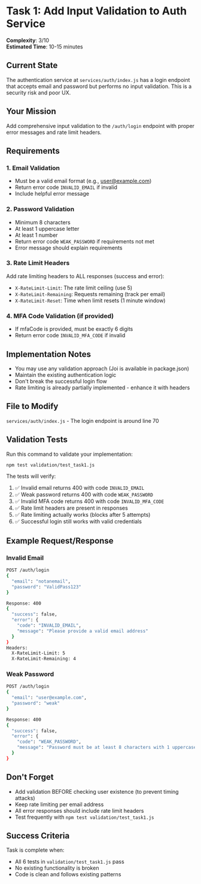# Task 1: Add Input Validation to Auth Service

**Complexity**: 3/10  
**Estimated Time**: 10-15 minutes

## Current State

The authentication service at `services/auth/index.js` has a login endpoint that accepts email and password but performs no input validation. This is a security risk and poor UX.

## Your Mission

Add comprehensive input validation to the `/auth/login` endpoint with proper error messages and rate limit headers.

## Requirements

### 1. Email Validation
- Must be a valid email format (e.g., user@example.com)
- Return error code `INVALID_EMAIL` if invalid
- Include helpful error message

### 2. Password Validation  
- Minimum 8 characters
- At least 1 uppercase letter
- At least 1 number
- Return error code `WEAK_PASSWORD` if requirements not met
- Error message should explain requirements

### 3. Rate Limit Headers
Add rate limiting headers to ALL responses (success and error):
- `X-RateLimit-Limit`: The rate limit ceiling (use 5)
- `X-RateLimit-Remaining`: Requests remaining (track per email)
- `X-RateLimit-Reset`: Time when limit resets (1 minute window)

### 4. MFA Code Validation (if provided)
- If mfaCode is provided, must be exactly 6 digits
- Return error code `INVALID_MFA_CODE` if invalid

## Implementation Notes

- You may use any validation approach (Joi is available in package.json)
- Maintain the existing authentication logic
- Don't break the successful login flow
- Rate limiting is already partially implemented - enhance it with headers

## File to Modify

`services/auth/index.js` - The login endpoint is around line 70

## Validation Tests

Run this command to validate your implementation:
```bash
npm test validation/test_task1.js
```

The tests will verify:
1. ✅ Invalid email returns 400 with code `INVALID_EMAIL`
2. ✅ Weak password returns 400 with code `WEAK_PASSWORD`  
3. ✅ Invalid MFA code returns 400 with code `INVALID_MFA_CODE`
4. ✅ Rate limit headers are present in responses
5. ✅ Rate limiting actually works (blocks after 5 attempts)
6. ✅ Successful login still works with valid credentials

## Example Request/Response

### Invalid Email
```bash
POST /auth/login
{
  "email": "notanemail",
  "password": "ValidPass123"
}

Response: 400
{
  "success": false,
  "error": {
    "code": "INVALID_EMAIL",
    "message": "Please provide a valid email address"
  }
}
Headers:
  X-RateLimit-Limit: 5
  X-RateLimit-Remaining: 4
```

### Weak Password
```bash
POST /auth/login
{
  "email": "user@example.com",
  "password": "weak"
}

Response: 400
{
  "success": false,
  "error": {
    "code": "WEAK_PASSWORD",
    "message": "Password must be at least 8 characters with 1 uppercase letter and 1 number"
  }
}
```

## Don't Forget

- Add validation BEFORE checking user existence (to prevent timing attacks)
- Keep rate limiting per email address
- All error responses should include rate limit headers
- Test frequently with `npm test validation/test_task1.js`

## Success Criteria

Task is complete when:
- All 6 tests in `validation/test_task1.js` pass
- No existing functionality is broken
- Code is clean and follows existing patterns